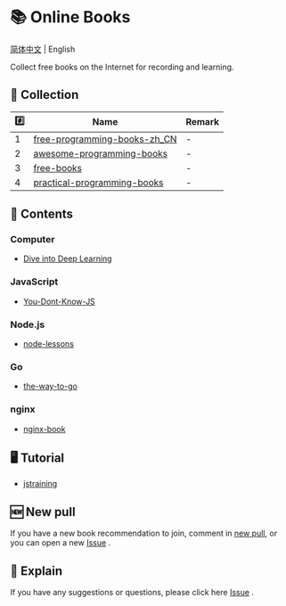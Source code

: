 # 📚 Online Books

[简体中文](./README.md) | English

Collect free books on the Internet for recording and learning.

## 📒 Collection

| #️⃣   | Name                                  | Remark |
| --- | ------------------------------------- | ------ |
| 1   | [free-programming-books-zh_CN][all01] | -      |
| 2   | [awesome-programming-books][all02]    | -      |
| 3   | [free-books][all03]                   | -      |
| 4   | [practical-programming-books][all04]  | -      |

## 📃 Contents

### Computer
- [Dive into Deep Learning][com01]

### JavaScript
- [You-Dont-Know-JS][js01]

### Node.js
- [node-lessons][node01]

### Go
- [the-way-to-go][go01]

### nginx
- [nginx-book][ngx01]

## 🖥 Tutorial
- [jstraining][jc01]

## 🆕 New pull

If you have a new book recommendation to join, comment in [new pull](https://github.com/online-books/contents/issues/1), or you can open a new [Issue](https://github.com/online-books/contents/issues/new) .

## 💭 Explain

If you have any suggestions or questions, please click here [Issue](https://github.com/online-books/contents/issues) .

<!-- Collection link  -->
[all01]:https://github.com/online-books/free-programming-books-zh_CN
[all02]:https://github.com/online-books/awesome-programming-books
[all03]:https://github.com/online-books/free-books
[all04]:https://github.com/online-books/practical-programming-books

 <!-- Book link -->
[com01]:https://github.com/online-books/d2l-zh
[js01]:https://github.com/online-books/You-Dont-Know-JS
[node01]:https://github.com/online-books/node-lessons
[go01]:https://github.com/online-books/the-way-to-go_ZH_CN
[ngx01]:https://github.com/online-books/nginx-book

<!-- Study link -->
[jc01]:https://github.com/online-books/jstraining